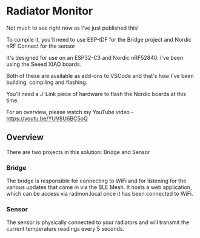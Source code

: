 # Radiator Monitor

Not much to see right now as I've just published this!

To compile it, you'll need to use ESP-IDF for the Bridge project and Nordic nRF Connect for the sensor

It's designed for use on an ESP32-C3 and Nordic nRF52840. I've been using the Seeed XIAO boards.

Both of these are available as add-ons to VSCode and that's how I've been building, compiling and flashing.

You'll need a J-Link piece of hardware to flash the Nordic boards at this time.

For an overview, please watch my YouTube video - https://youtu.be/YUV8U6BC5oQ

## Overview

There are two projects in this solution: Bridge and Sensor

### Bridge

The bridge is responsible for connecting to WiFi and for listening for the various updates that come in via the BLE Mesh. It hosts a web application, which can be access via radmon.local once it has been connected to WiFi.

### Sensor

The sensor is physically connected to your radiators and will transmit the current temperature readings every 5 seconds.
